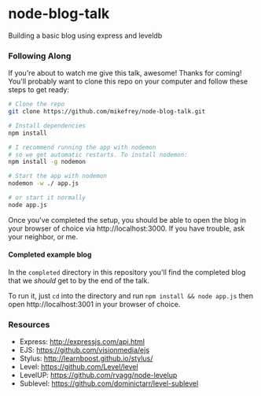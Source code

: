 node-blog-talk
==============

Building a basic blog using express and leveldb

### Following Along

If you're about to watch me give this talk, awesome! Thanks for coming! You'll probably want to clone this repo on your computer and follow these steps to get ready:

```bash
# Clone the repo
git clone https://github.com/mikefrey/node-blog-talk.git

# Install dependencies
npm install

# I recommend running the app with nodemon
# so we get automatic restarts. To install nodemon:
npm install -g nodemon

# Start the app with nodemon
nodemon -w ./ app.js

# or start it normally
node app.js
```

Once you've completed the setup, you should be able to open the blog in your browser of choice via http://localhost:3000. If you have trouble, ask your neighbor, or me.


#### Completed example blog

In the `completed` directory in this repository you'll find the completed blog that we *should* get to by the end of the talk.

To run it, just `cd` into the directory and run `npm install && node app.js` then open http://localhost:3001 in your browser of choice.


### Resources

* Express: http://expressjs.com/api.html
* EJS: https://github.com/visionmedia/ejs
* Stylus: http://learnboost.github.io/stylus/
* Level: https://github.com/Level/level
* LevelUP: https://github.com/rvagg/node-levelup
* Sublevel: https://github.com/dominictarr/level-sublevel
